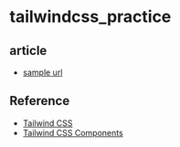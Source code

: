 # tailwindcss_practice

## article

- [sample url](https://tailwindcomponents.com/component/article)

## Reference

- [Tailwind CSS](https://tailwindcss.com/)
- [Tailwind CSS Components](https://tailwindcomponents.com/)
